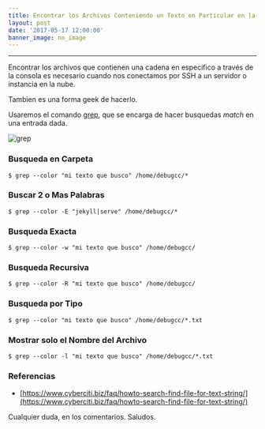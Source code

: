 ```yaml
---
title: Encontrar los Archivos Conteniendo un Texto en Particular en la Consola Linux
layout: post
date: '2017-05-17 12:00:00'
banner_image: no_image
---
```


---
Encontrar los archivos que contienen una cadena en especifico a través de la consola es necesario cuando nos conectamos por SSH a un servidor o instancia en la nube.

Tambien es una forma geek de hacerlo.

Usaremos el comando [grep](https://www.gnu.org/software/grep/manual/grep.html), que se encarga de hacer busquedas *match* en una entrada dada.

![grep](https://juniorusca.github.io/images/2017/05/17/encontrar-los-archivos-conteniendo-un-texto-en-particular-en-la-consola-linux/Screenshot%20from%202017-05-20%2002-38-46.png)

### Busqueda en Carpeta
```
$ grep --color "mi texto que busco" /home/debugcc/*
```

### Buscar 2 o Mas Palabras
```
$ grep --color -E "jekyll|serve" /home/debugcc/*
```

### Busqueda Exacta
```
$ grep --color -w "mi texto que busco" /home/debugcc/
```

### Busqueda Recursiva
```
$ grep --color -R "mi texto que busco" /home/debugcc/
```

### Busqueda por Tipo
```
$ grep --color "mi texto que busco" /home/debugcc/*.txt
```

### Mostrar solo el Nombre del Archivo
```
$ grep --color -l "mi texto que busco" /home/debugcc/*.txt
```

### Referencias

- [https://www.cyberciti.biz/faq/howto-search-find-file-for-text-string/](https://www.cyberciti.biz/faq/howto-search-find-file-for-text-string/)


Cualquier duda, en los comentarios. Saludos.